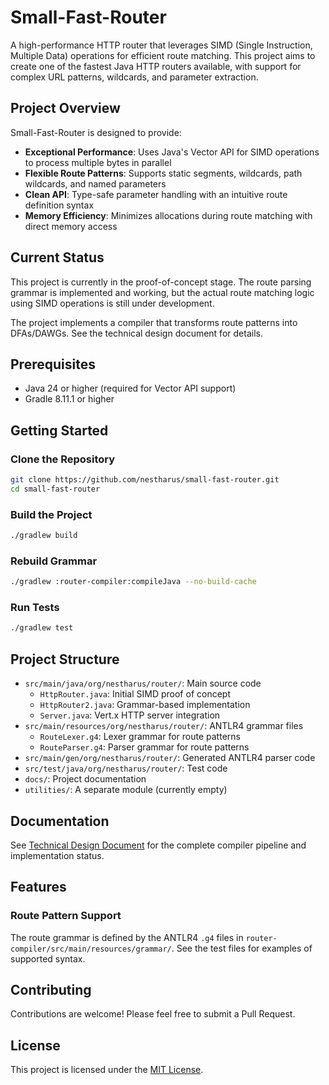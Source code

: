 # Small-Fast-Router

A high-performance HTTP router that leverages SIMD (Single Instruction, Multiple Data) operations for efficient route matching. This project aims to create one of the fastest Java HTTP routers available, with support for complex URL patterns, wildcards, and parameter extraction.

## Project Overview

Small-Fast-Router is designed to provide:

- **Exceptional Performance**: Uses Java's Vector API for SIMD operations to process multiple bytes in parallel
- **Flexible Route Patterns**: Supports static segments, wildcards, path wildcards, and named parameters
- **Clean API**: Type-safe parameter handling with an intuitive route definition syntax
- **Memory Efficiency**: Minimizes allocations during route matching with direct memory access

## Current Status

This project is currently in the proof-of-concept stage. The route parsing grammar is implemented and working, but the actual route matching logic using SIMD operations is still under development.

The project implements a compiler that transforms route patterns into DFAs/DAWGs. See the technical design document for details.

## Prerequisites

- Java 24 or higher (required for Vector API support)
- Gradle 8.11.1 or higher

## Getting Started

### Clone the Repository

```bash
git clone https://github.com/nestharus/small-fast-router.git
cd small-fast-router
```

### Build the Project

```bash
./gradlew build
```

### Rebuild Grammar
```bash
./gradlew :router-compiler:compileJava --no-build-cache
```

### Run Tests

```bash
./gradlew test
```

## Project Structure

- `src/main/java/org/nestharus/router/`: Main source code
  - `HttpRouter.java`: Initial SIMD proof of concept
  - `HttpRouter2.java`: Grammar-based implementation
  - `Server.java`: Vert.x HTTP server integration
- `src/main/resources/org/nestharus/router/`: ANTLR4 grammar files
  - `RouteLexer.g4`: Lexer grammar for route patterns
  - `RouteParser.g4`: Parser grammar for route patterns
- `src/main/gen/org/nestharus/router/`: Generated ANTLR4 parser code
- `src/test/java/org/nestharus/router/`: Test code
- `docs/`: Project documentation
- `utilities/`: A separate module (currently empty)

## Documentation

See [Technical Design Document](docs/technical-design.md) for the complete compiler pipeline and implementation status.

## Features

### Route Pattern Support

The route grammar is defined by the ANTLR4 `.g4` files in `router-compiler/src/main/resources/grammar/`. 
See the test files for examples of supported syntax.

## Contributing

Contributions are welcome! Please feel free to submit a Pull Request.

## License

This project is licensed under the [MIT License](LICENSE).
